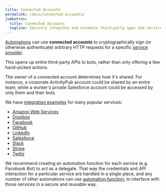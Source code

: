 ```yaml
---
title: Connected Accounts
permalink: /docs/connected-accounts/
jumbotron:
  title: Connected Accounts
  tagline: Securely integrate and automate third-party apps and services
---
```


[Automations](/docs/automations/) can use **connected accounts** to cryptographically sign (or otherwise authenticate) arbitrary HTTP requests for a specific [service provider](/docs/connected-services/).

This opens up entire third-party APIs to bots, rather than only offering a few hand-picked actions.

The _owner_ of a connected account determines how it's shared. For instance, a corporate ActivityPub account could be shared by an entire team, while a worker's private Salesforce account could be accessed by only them and their bots.

We have [integration examples](/resources/guides/#integrations) for many popular services:

- [Amazon Web Services](/guides/integrations/aws/)
- [Dropbox](/guides/integrations/dropbox/)
- [Facebook](/guides/integrations/facebook/)
- [GitHub](/guides/integrations/github/)
- [LinkedIn](/guides/integrations/linkedin/)
- [Salesforce](/guides/integrations/salesforce/)
- [Slack](/guides/integrations/slack/)
- [Stripe](/guides/integrations/stripe/)
- [Twilio](/guides/integrations/twilio/)

We recommend creating an automation function for each service (e.g. _Facebook Bot_) to act as a delegate. That way the credentials and API interaction for a particular service are handled in a single place, and any number of other automations can use [automation.function:](/docs/automations/commands/automation.function/) to interface with those services in a secure and reusable way.
